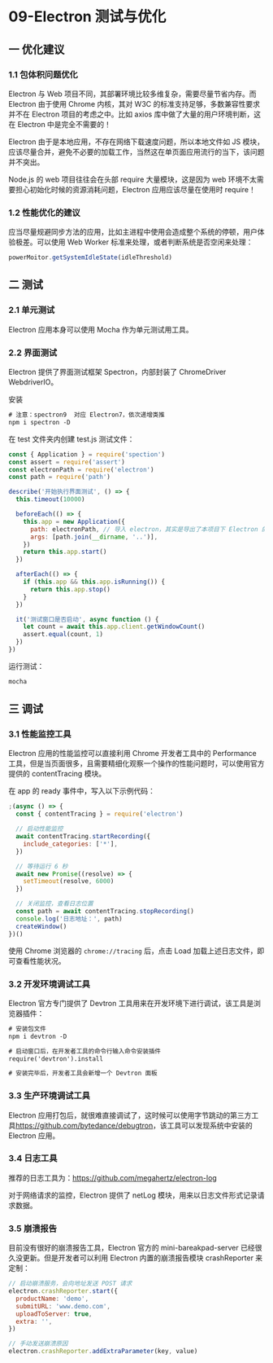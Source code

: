 # 09-Electron 测试与优化

## 一 优化建议

### 1.1 包体积问题优化

Electron 与 Web 项目不同，其部署环境比较多维复杂，需要尽量节省内存。而 Electron 由于使用 Chrome 内核，其对 W3C 的标准支持足够，多数兼容性要求并不在 Electron 项目的考虑之中。比如 axios 库中做了大量的用户环境判断，这在 Electron 中是完全不需要的！

Electron 由于是本地应用，不存在网络下载速度问题，所以本地文件如 JS 模块，应该尽量合并，避免不必要的加载工作，当然这在单页面应用流行的当下，该问题并不突出。

Node.js 的 web 项目往往会在头部 require 大量模块，这是因为 web 环境不太需要担心初始化时候的资源消耗问题，Electron 应用应该尽量在使用时 require！

### 1.2 性能优化的建议

应当尽量规避同步方法的应用，比如主进程中使用会造成整个系统的停顿，用户体验极差。可以使用 Web Worker 标准来处理，或者判断系统是否空闲来处理：

```js
powerMoitor.getSystemIdleState(idleThreshold)
```

## 二 测试

### 2.1 单元测试

Electron 应用本身可以使用 Mocha 作为单元测试用工具。

### 2.2 界面测试

Electron 提供了界面测试框架 Spectron，内部封装了 ChromeDriver WebdriverIO。

安装

```txt
# 注意：spectron9  对应 Electron7，依次递增类推
npm i spectron -D
```

在 test 文件夹内创建 test.js 测试文件：

```js
const { Application } = require('spection')
const assert = require('assert')
const electronPath = require('electron')
const path = require('path')

describe('开始执行界面测试', () => {
  this.timeout(10000)

  beforeEach(() => {
    this.app = new Application({
      path: electronPath, // 导入 electron，其实是导出了本项目下 Electron 的课执行文件安装路径
      args: [path.join(__dirname, '..')],
    })
    return this.app.start()
  })

  afterEach(() => {
    if (this.app && this.app.isRunning()) {
      return this.app.stop()
    }
  })

  it('测试窗口是否启动', async function () {
    let count = await this.app.client.getWindowCount()
    assert.equal(count, 1)
  })
})
```

运行测试：

```txt
mocha
```

## 三 调试

### 3.1 性能监控工具

Electron 应用的性能监控可以直接利用 Chrome 开发者工具中的 Performance 工具，但是当页面很多，且需要精细化观察一个操作的性能问题时，可以使用官方提供的 contentTracing 模块。

在 app 的 ready 事件中，写入以下示例代码：

```js
;(async () => {
  const { contentTracing } = require('electron')

  // 启动性能监控
  await contentTracing.startRecording({
    include_categories: ['*'],
  })

  // 等待运行 6 秒
  await new Promise((resolve) => {
    setTimeout(resolve, 6000)
  })

  // 关闭监控，查看日志位置
  const path = await contentTracing.stopRecording()
  console.log('日志地址：', path)
  createWindow()
})()
```

使用 Chrome 浏览器的 `chrome://tracing` 后，点击 Load 加载上述日志文件，即可查看性能状况。

### 3.2 开发环境调试工具

Electron 官方专门提供了 Devtron 工具用来在开发环境下进行调试，该工具是浏览器插件：

```txt
# 安装包文件
npm i devtron -D

# 启动窗口后，在开发者工具的命令行输入命令安装插件
require('devtron').install

# 安装完毕后，开发者工具会新增一个 Devtron 面板
```

### 3.3 生产环境调试工具

Electron 应用打包后，就很难直接调试了，这时候可以使用字节跳动的第三方工具<https://github.com/bytedance/debugtron>，该工具可以发现系统中安装的 Electron 应用。

### 3.4 日志工具

推荐的日志工具为：<https://github.com/megahertz/electron-log>

对于网络请求的监控，Electron 提供了 netLog 模块，用来以日志文件形式记录请求数据。

### 3.5 崩溃报告

目前没有很好的崩溃报告工具，Electron 官方的 mini-bareakpad-server 已经很久没更新。但是开发者可以利用 Electron 内置的崩溃报告模块 crashReporter 来定制：

```js
// 启动崩溃服务，会向地址发送 POST 请求
electron.crashReporter.start({
  productName: 'demo',
  submitURL: 'www.demo.com',
  uploadToServer: true,
  extra: '',
})

// 手动发送崩溃原因
electron.crashReporter.addExtraParameter(key, value)
```
